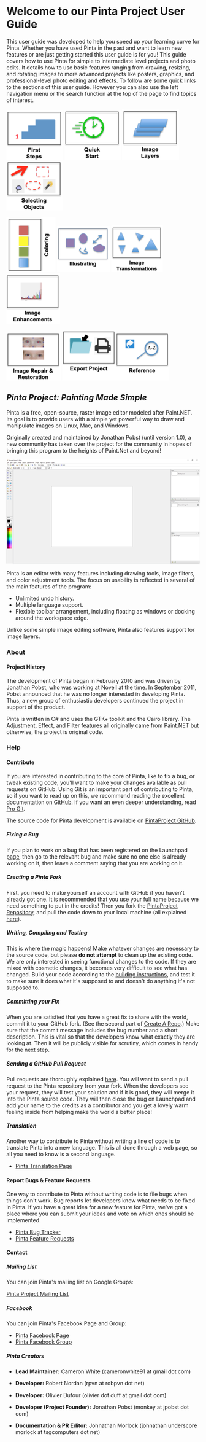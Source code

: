 # __Welcome to our Pinta Project User Guide__ ##
This user guide was developed to help you speed up your learning curve for Pinta. Whether you have used Pinta in the past and want to learn new features or are just getting started this user guide is for you! This guide covers how to use Pinta for simple to intermediate level projects and photo edits. It details how to use basic features ranging from drawing, resizing, and rotating images to more advanced projects like posters, graphics, and professional-level photo editing and effects. To follow are some quick links to the sections of this user guide. However you can also use the left navigation menu or the search function at the top of the page to find topics of interest.


[![button](img/firststepsicon.png)](start.md) [![button](img/quickstarticon.png)](setup.md) [![button](img/imagelayericon.png)](layers.md) [![button](img/selectingobjectsicon.png)](objects.md)

[![button](img/coloringicon.png)](coloringoverview.md) [![button](img/illustratingicon.png)](illustratingoverview.md) [![button](img/imagetransformationsicon.png)](transformoverview.md) [![button](img/imageenhancementicon.png)](color.md)

[![button](img/imagerepairicon.png)](redeye.md) [![button](img/exporticon.png)](save.md)[![button](img/referenceicon.png)](shortcuts.md)



## __*Pinta Project: Painting Made Simple*__

Pinta is a free, open-source, raster image editor modeled after Paint.NET. Its goal is to provide users with a simple yet powerful way to draw and manipulate images on Linux, Mac, and Windows.

Originally created and maintained by Jonathan Pobst (until version 1.0), a new community has taken over the project for the community in hopes of bringing this program to the heights of Paint.Net and beyond!

![Basic Pinta](img/basic.png)

Pinta is an editor with many features including drawing tools, image filters, and color adjustment tools. The focus on usability is reflected in several of the main features of the program:

- Unlimited undo history.
- Multiple language support.
- Flexible toolbar arrangement, including floating as windows or docking around the workspace edge.

Unlike some simple image editing software, Pinta also features support for image layers.

### __About__ ###

#### __Project History__ ####

The development of Pinta began in February 2010 and was driven by Jonathan Pobst, who was working at Novell at the time. In September 2011, Pobst announced that he was no longer interested in developing Pinta. Thus, a new group of enthusiastic developers continued the project in support of the product.

Pinta is written in C# and uses the GTK+ toolkit and the Cairo library. The Adjustment, Effect, and Filter features all originally came from Paint.NET but otherwise, the project is original code.

### __Help__ ###

#### __Contribute__ ####

If you are interested in contributing to the core of Pinta, like to fix a bug, or tweak existing code, you'll want to make your changes available as pull requests on GitHub. Using Git is an important part of contributing to Pinta, so if you want to read up on this, we recommend reading the excellent documentation on [GitHub](https://help.github.com/en). If you want an even deeper understanding, read [Pro Git](http://progit.org/book/).

The source code for Pinta development is available on [PintaProject GitHub](https://github.com/PintaProject/Pinta).

##### Fixing a Bug #####

If you plan to work on a bug that has been registered on the Launchpad [page](https://bugs.launchpad.net/pinta/+bugs), then go to the relevant bug and make sure no one else is already working on it, then leave a comment saying that you are working on it.

##### Creating a Pinta Fork #####

First, you need to make yourself an account with GitHub if you haven't already got one. It is recommended that you use your full name because we need something to put in the credits! Then you fork the [PintaProject Repository](https://github.com/PintaProject/Pinta), and pull the code down to your local machine (all explained [here](http://help.github.com/fork-a-repo/)).

##### Writing, Compiling and Testing #####

This is where the magic happens! Make whatever changes are necessary to the source code, but please __do not attempt__ to clean up the existing code. We are only interested in seeing functional changes to the code. If they are mixed with cosmetic changes, it becomes very difficult to see what has changed. Build your code according to the [building instructions](https://github.com/PintaProject/Pinta/blob/master/readme.md), and test it to make sure it does what it's supposed to and doesn't do anything it's not supposed to.

##### Committing your Fix #####

When you are satisfied that you have a great fix to share with the world, commit it to your GitHub fork. (See the second part of [Create A Repo](http://help.github.com/create-a-repo/).) Make sure that the commit message includes the bug number and a short description. This is vital so that the developers know what exactly they are looking at. Then it will be publicly visible for scrutiny, which comes in handy for the next step.

##### Sending a GitHub Pull Request #####

Pull requests are thoroughly explained [here](http://help.github.com/send-pull-requests/). You will want to send a pull request to the Pinta repository from your fork. When the developers see your request, they will test your solution and if it is good, they will merge it into the Pinta source code. They will then close the bug on Launchpad and add your name to the credits as a contributor and you get a lovely warm feeling inside from helping make the world a better place!

##### Translation #####

Another way to contribute to Pinta without writing a line of code is to translate Pinta into a new language. This is all done through a web page, so all you need to know is a second language.

- [Pinta Translation Page](https://translations.launchpad.net/pinta)

#### __Report Bugs & Feature Requests__ ####

One way to contribute to Pinta without writing code is to file bugs when things don't work. Bug reports let developers know what needs to be fixed in Pinta. If you have a great idea for a new feature for Pinta, we've got a place where you can submit your ideas and vote on which ones should be implemented.

- [Pinta Bug Tracker](https://bugs.launchpad.net/pinta/+bugs)
- [Pinta Feature Requests](https://pinta-project.com/suggestions)

#### __Contact__ ####

##### Mailing List #####

You can join Pinta's mailing list on Google Groups:

[Pinta Project Mailing List](http://groups.google.com/group/pinta?hl=en)

##### Facebook #####

You can join Pinta's Facebook Page and Group:

- [Pinta Facebook Page](http://www.facebook.com/pages/Pinta/249343198437410)
- [Pinta Facebook Group](http://www.facebook.com/groups/198103533589299/)

##### __Pinta Creators__ #####

- __Lead Maintainer:__ Cameron White (cameronwhite91 at gmail dot com)

- __Developer:__ Robert Nordan (rpvn at robpvn dot net)

- __Developer:__ Olivier Dufour (olivier dot duff at gmail dot com)

- __Developer (Project Founder):__ Jonathan Pobst (monkey at jpobst dot com)

- __Documentation & PR Editor:__ Johnathan Morlock (johnathan underscore morlock at tsgcomputers dot net)
